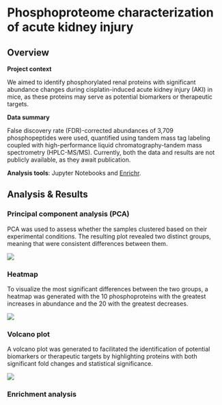 # Phosphoproteome characterization of acute kidney injury
## Overview
**Project context** 

  We aimed to identify phosphorylated renal proteins with significant abundance changes during cisplatin-induced acute kidney injury (AKI) in mice, as these proteins may serve as potential biomarkers or therapeutic targets.

**Data summary**

  False discovery rate (FDR)-corrected abundances of 3,709 phosphopeptides were used, quantified using tandem mass tag labeling coupled with high-performance liquid chromatography-tandem mass spectrometry (HPLC-MS/MS). Currently, both the data and results are not publicly available, as they await publication.
  
**Analysis tools**: Jupyter Notebooks and [Enrichr](https://maayanlab.cloud/Enrichr/).

## Analysis & Results
### Principal component analysis (PCA)
PCA was used to assess whether the samples clustered based on their experimental conditions. The resulting plot revealed two distinct groups, meaning that were consistent differences between them.

<img src="/Images/PCA.png">

### Heatmap
To visualize the most significant differences between the two groups, a heatmap was generated with the 10 phosphoproteins with the greatest increases in abundance and the 20 with the greatest decreases.

<img src="/Images/Heatmap.png">

### Volcano plot
A volcano plot was generated to facilitated the identification of potential biomarkers or therapeutic targets by highlighting proteins with both significant fold changes and statistical significance.

<img src="/Images/Volcano_plot.png">

### Enrichment analysis
